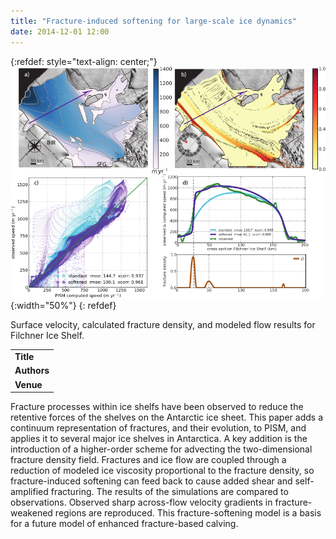 ```yaml
---
title: "Fracture-induced softening for large-scale ice dynamics"
date: 2014-12-01 12:00
---
```


{:refdef: style="text-align: center;"}
![Surface velocity, calculated fracture density, and modeled flow results for Filchner Ice Shelf.](/img/applications/albrechtlevermann2014-softening.png){:width="50%"}
{: refdef}

Surface velocity, calculated fracture density, and modeled flow results for Filchner Ice Shelf.

||
|-
| **Title** | [Fracture-induced softening for large-scale ice dynamics](http://www.the-cryosphere.net/8/587/2014/tc-8-587-2014.html) |
| **Authors** | [T. Albrecht](http://www.pik-potsdam.de/~albrecht/) and A. Levermann |
| **Venue** |  [The Cryosphere](http://www.the-cryosphere.net/)  |

Fracture processes within ice shelfs have been observed to reduce the retentive forces of the shelves on the Antarctic ice sheet. This paper adds a continuum representation of fractures, and their evolution, to PISM, and applies it to several major ice shelves in Antarctica. A key addition is the introduction of a higher-order scheme for advecting the two-dimensional fracture density field. Fractures and ice flow are coupled through a reduction of modeled ice viscosity proportional to the fracture density, so fracture-induced softening can feed back to cause added shear and self-amplified fracturing. The results of the simulations are compared to observations. Observed sharp across-flow velocity gradients in fracture-weakened regions are reproduced. This fracture-softening model is a basis for a future model of enhanced fracture-based calving.

